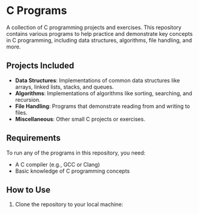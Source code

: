 # C Programs

A collection of C programming projects and exercises. This repository contains various programs to help practice and demonstrate key concepts in C programming, including data structures, algorithms, file handling, and more.

## Projects Included

- **Data Structures**: Implementations of common data structures like arrays, linked lists, stacks, and queues.
- **Algorithms**: Implementations of algorithms like sorting, searching, and recursion.
- **File Handling**: Programs that demonstrate reading from and writing to files.
- **Miscellaneous**: Other small C projects or exercises.

## Requirements

To run any of the programs in this repository, you need:

- A C compiler (e.g., GCC or Clang)
- Basic knowledge of C programming concepts

## How to Use

1. Clone the repository to your local machine:
